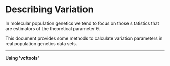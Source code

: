 # **Describing Variation**
In molecular population genetics we tend to focus on those s tatistics that are estimators of the theoretical parameter θ.

This document provides some methods to calculate variation parameters in real population genetics data sets.

---

**Using 'vcftools'**

